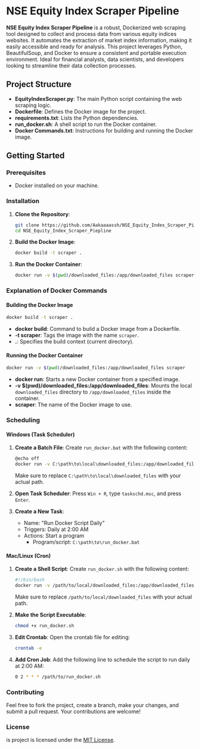# NSE Equity Index Scraper Pipeline

**NSE Equity Index Scraper Pipeline** is a robust, Dockerized web scraping tool designed to collect and process data from various equity indices websites. It automates the extraction of market index information, making it easily accessible and ready for analysis. This project leverages Python, BeautifulSoup, and Docker to ensure a consistent and portable execution environment. Ideal for financial analysts, data scientists, and developers looking to streamline their data collection processes.

## Project Structure

- **EquityIndexScraper.py**: The main Python script containing the web scraping logic.
- **Dockerfile**: Defines the Docker image for the project.
- **requirements.txt**: Lists the Python dependencies.
- **run_docker.sh**: A shell script to run the Docker container.
- **Docker Commands.txt**: Instructions for building and running the Docker image.

## Getting Started

### Prerequisites

- Docker installed on your machine.

### Installation

1. **Clone the Repository**:
   ```sh
   git clone https://github.com/Aakaaaassh/NSE_Equity_Index_Scraper_Piepline.git
   cd NSE_Equity_Index_Scraper_Piepline
   ```

2. **Build the Docker Image**:
   ```sh
   docker build -t scraper .
   ```

3. **Run the Docker Container**:
   ```sh
   docker run -v $(pwd)/downloaded_files:/app/downloaded_files scraper
   ```

### Explanation of Docker Commands

#### Building the Docker Image
```sh
docker build -t scraper .
```
- **docker build**: Command to build a Docker image from a Dockerfile.
- **-t scraper**: Tags the image with the name `scraper`.
- **.**: Specifies the build context (current directory).

#### Running the Docker Container
```sh
docker run -v $(pwd)/downloaded_files:/app/downloaded_files scraper
```
- **docker run**: Starts a new Docker container from a specified image.
- **-v $(pwd)/downloaded_files:/app/downloaded_files**: Mounts the local `downloaded_files` directory to `/app/downloaded_files` inside the container.
- **scraper**: The name of the Docker image to use.

### Scheduling

#### Windows (Task Scheduler)

1. **Create a Batch File**:
   Create `run_docker.bat` with the following content:
   ```sh
   @echo off
   docker run -v C:\path\to\local\downloaded_files:/app/downloaded_files scraper
   ```
   Make sure to replace `C:\path\to\local\downloaded_files` with your actual path.

2. **Open Task Scheduler**:
   Press `Win + R`, type `taskschd.msc`, and press `Enter`.

3. **Create a New Task**:
   - Name: "Run Docker Script Daily"
   - Triggers: Daily at 2:00 AM
   - Actions: Start a program
     - Program/script: `C:\path\to\run_docker.bat`

#### Mac/Linux (Cron)

1. **Create a Shell Script**:
   Create `run_docker.sh` with the following content:
   ```sh
   #!/bin/bash
   docker run -v /path/to/local/downloaded_files:/app/downloaded_files scraper
   ```
   Make sure to replace `/path/to/local/downloaded_files` with your actual path.

2. **Make the Script Executable**:
   ```sh
   chmod +x run_docker.sh
   ```

3. **Edit Crontab**:
   Open the crontab file for editing:
   ```sh
   crontab -e
   ```

4. **Add Cron Job**:
   Add the following line to schedule the script to run daily at 2:00 AM:
   ```sh
   0 2 * * * /path/to/run_docker.sh
   ```

### Contributing

Feel free to fork the project, create a branch, make your changes, and submit a pull request. Your contributions are welcome!

### License

is project is licensed under the [MIT License](LICENSE).
